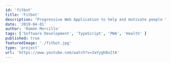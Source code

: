 ```yaml
---
id: 'fitbot'
title: 'Fitbot'
description: "Progressive Web Application to help and motivate people to exercise and lead a healthier life."
date: '2019-04-01'
author: 'Ramón Morcillo'
tags: ['Software Development', 'TypeScript', 'PWA', 'Health' ]
published: true
featuredImage: './fitbot.jpg'
type: 'project'
url: 'https://www.youtube.com/watch?v=3aYygh8xItA'
---
```

